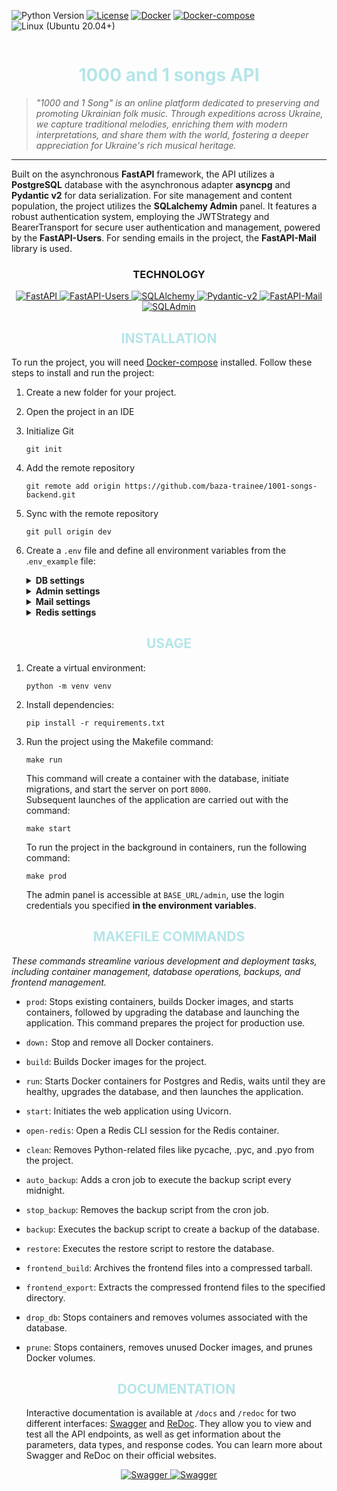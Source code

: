 <div class="badge_container" style="display: flex; justify-content: center;">

![Python Version](https://img.shields.io/badge/python-3.11-blue.svg)
[![License](https://img.shields.io/badge/license-MIT-green.svg)](https://opensource.org/licenses/MIT)
[![Docker](https://img.shields.io/badge/docker-blue.svg)](https://www.digitalocean.com/community/tutorials/how-to-install-and-use-docker-on-ubuntu-22-04)
[![Docker-compose](https://img.shields.io/badge/docker-compose-orange.svg)](https://www.digitalocean.com/community/tutorials/how-to-install-and-use-docker-compose-on-ubuntu-22-04)
![Linux (Ubuntu 20.04+)](https://img.shields.io/badge/linux-ubuntu%2020.04%2B-green.svg)
</div>
<h1 align="center" style="color: #B5E5E8;">1000 and 1 songs API</h1>

> *"1000 and 1 Song" is an online platform dedicated to preserving and promoting Ukrainian folk music. Through expeditions across Ukraine, we capture traditional melodies, enriching them with modern interpretations, and share them with the world, fostering a deeper appreciation for Ukraine's rich musical heritage.*

---
Built on the asynchronous **FastAPI** framework, the API utilizes a **PostgreSQL** database with the asynchronous adapter **asyncpg** and **Pydantic v2** for data serialization. For site management and content population, the project utilizes the **SQLalchemy Admin** panel. It features a robust authentication system, employing the JWTStrategy and BearerTransport for secure user authentication and management, powered by the **FastAPI-Users**. For sending emails in the project, the **FastAPI-Mail** library is used.

<h3 align="center">TECHNOLOGY</h3>
<p align="center">
  <a href="https://fastapi.tiangolo.com/" target="_blank">
    <img src="https://img.shields.io/badge/FastAPI-005571?style=for-the-badge&logo=fastapi" alt="FastAPI">
  </a>
  <a href="https://fastapi-users.github.io/fastapi-users" target="_blank">
    <img src="https://img.shields.io/badge/FastAPI%20Users-ef5552?style=for-the-badge" alt="FastAPI-Users">
  </a>
  <a href="https://www.sqlalchemy.org/" target="_blank">
    <img src="https://img.shields.io/badge/sqlalchemy-fbfbfb?style=for-the-badge" alt="SQLAlchemy">
  </a>
  <a href="https://pydantic-docs.helpmanual.io/" target="_blank">
    <img src="https://img.shields.io/badge/Pydantic-14354C?style=for-the-badge&logo=Pydantic" alt="Pydantic-v2">
  </a>
  <a href="https://pypi.org/project/fastapi-mail/" target="_blank">
    <img src="https://img.shields.io/badge/FastAPI%20Mail-0078D4?style=for-the-badge" alt="FastAPI-Mail">
  </a>
  <a href="https://www.your-link-here.com/" target="_blank">
    <img src="https://img.shields.io/badge/SQLAdmin-14341b?style=for-the-badge" alt="SQLAdmin">
  </a>
</p>


<h2 align="center" style="color: #B5E5E8;">INSTALLATION</h2>

To run the project, you will need [Docker-compose](https://www.digitalocean.com/community/tutorials/how-to-install-and-use-docker-compose-on-ubuntu-22-04) installed. Follow these steps to install and run the project:

1. Create a new folder for your project.

2. Open the project in an IDE

3. Initialize Git

    ```
    git init
    ```
4. Add the remote repository
    ```
    git remote add origin https://github.com/baza-trainee/1001-songs-backend.git
    ```
5. Sync with the remote repository

    ```
    git pull origin dev
    ```
6. Create a `.env` file and define all environment variables from the .`env_example` file:
    <details class="custom-details">
    <summary><b>DB settings</b></summary>
    <p class="custom-details-description"><i>Variables for database and the project configuration.</i></p>

    <b class="variable-name">POSTGRES_HOST</b>=<span class="variable-value">localhost</span><br>
    <b class="variable-name">POSTGRES_PORT</b>=<span class="variable-value">5432</span><br>
    <b class="variable-name">POSTGRES_DB</b>=<span class="variable-value">cats_db</span><br>
    <b class="variable-name">POSTGRES_USER</b>=<span class="variable-value">admin</span><br>
    <b class="variable-name">POSTGRES_PASSWORD</b>=<span class="variable-value">admin</span><br><br>
    <b class="variable-name">BASE_URL</b>=<span class="variable-value">http://localhost:8000</span><br>
    <b class="variable-name">SITE_URL</b>=<span class="variable-value">http://localhost:3000</span><br>
    <b class="variable-name">BACKEND_PORT</b>=<span class="variable-value">8000</span><br>
    <b class="variable-name">SECRET_AUTH</b>=<span class="variable-value">SECRET</span>
    </details>

    <details class="custom-details">
    <summary><b>Admin settings</b></summary>
    <p class="custom-details-description"><i>Variables for initialization of superuser (administrator).</i></p>

    <b class="variable-name">ADMIN_USERNAME</b>=<span class="variable-value">admin@example.com</span><br>
    <b class="variable-name">ADMIN_PASSWORD</b>=<span class="variable-value">Adm1n123$</span>
    </details>

    <details class="custom-details">
    <summary><b>Mail settings</b></summary>
    <p class="custom-details-description"><i>Variables for configuring FastAPI-Mail service.</i></p>

    <b class="variable-name">EMAIL_HOST</b>=<span class="variable-value">outlook.office365.com or smtp.gmail.com</span><br>
    <b class="variable-name">EMAIL_PORT</b>=<span class="variable-value">587</span><br>
    <b class="variable-name">EMAIL_USER</b>=<span class="variable-value">your email</span><br>
    <b class="variable-name">EMAIL_PASSWORD</b>=<span class="variable-value">Password or Key (if use gmail)</span>
    </details>


    <details class="custom-details">
    <summary><b>Redis settings</b></summary>
    <p class="custom-details-description"><i>Variables for configuring Redis service.</i></p>

    <b class="variable-name">REDIS_HOST</b>=<span class="variable-value">localhost</span><br>
    <b class="variable-name">REDIS_PORT</b>=<span class="variable-value">6379</span><br>
    <b class="variable-name">REDIS_PASS</b>=<span class="variable-value">ReDiSpAsS</span>
    </details>

<h2 align="center" style="color: #B5E5E8;">USAGE</h2>

1. Create a virtual environment:
    ```
    python -m venv venv
    ```
2. Install dependencies:
    ```
    pip install -r requirements.txt
    ```
3. Run the project using the Makefile command:
    ```
    make run
    ```
    This command will create a container with the database, initiate migrations, and start the server on port `8000`.<br>
    Subsequent launches of the application are carried out with the command:
    ```
    make start
    ```
    To run the project in the background in containers, run the following command:
    ```
    make prod
    ```

    The admin panel is accessible at `BASE_URL/admin`, use the login credentials you specified **in the environment variables**.

<h2 align="center" style="color: #B5E5E8;">MAKEFILE COMMANDS</h2>

*These commands streamline various development and deployment tasks, including container management, database operations, backups, and frontend management.*


- `prod`: Stops existing containers, builds Docker images, and starts containers, followed by upgrading the database and launching the application. This command prepares the project for production use.
- `down:` Stop and remove all Docker containers.
- `build`: Builds Docker images for the project.
- `run`: Starts Docker containers for Postgres and Redis, waits until they are healthy, upgrades the database, and then launches the application.
- `start`: Initiates the web application using Uvicorn.
- `open-redis`: Open a Redis CLI session for the Redis container.
- `clean`: Removes Python-related files like pycache, .pyc, and .pyo from the project.
- `auto_backup`: Adds a cron job to execute the backup script every midnight.
- `stop_backup`: Removes the backup script from the cron job.
- `backup`: Executes the backup script to create a backup of the database.
- `restore`: Executes the restore script to restore the database.
- `frontend_build`: Archives the frontend files into a compressed tarball.
- `frontend_export`: Extracts the compressed frontend files to the specified directory.
- `drop_db`: Stops containers and removes volumes associated with the database.
- `prune`: Stops containers, removes unused Docker images, and prunes Docker volumes.

    <h2 align="center" style="color: #B5E5E8;">DOCUMENTATION</h2>

    Interactive documentation is available at `/docs` and `/redoc` for two different interfaces: [Swagger](https://swagger.io/) and [ReDoc](https://redoc.ly/). They allow you to view and test all the API endpoints, as well as get information about the parameters, data types, and response codes. You can learn more about Swagger and ReDoc on their official websites.
<p align="center">
  <a href="https://swagger.io/" target="_blank">
    <img src="https://img.shields.io/badge/Swagger-85EA2D?style=for-the-badge&logo=swagger&logoColor=black" alt="Swagger">
  </a>
  <a href="https://redoc.ly/" target="_blank">
    <img src="https://img.shields.io/badge/Redoc-8A2BE2?style=for-the-badge&logo=redoc&logoColor=white" alt="Swagger">
  </a>
</p>
